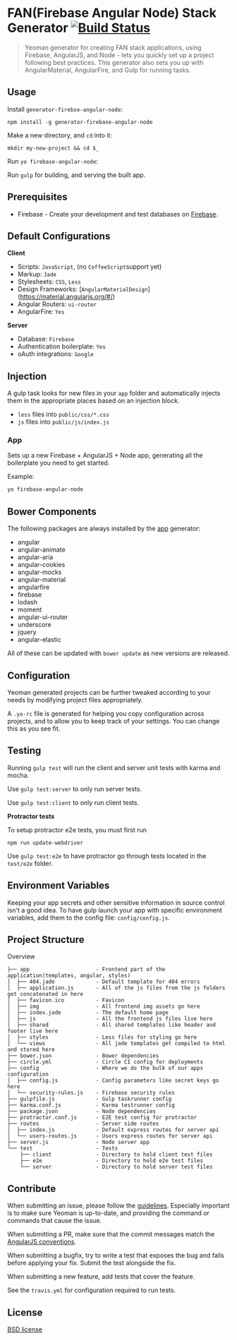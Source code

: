 # FAN(Firebase Angular Node) Stack Generator [![Build Status](https://secure.travis-ci.org/andela/generator-firebase-angular-node.png?branch=master)](https://travis-ci.org/andela-nenegesi/generator-firebase-angular-node)

> Yeoman generator for creating FAN stack applications, using Firebase, AngularJS, and Node - lets you quickly set up a project following best practices. This generator also sets you up with AngularMaterial, AngularFire, and Gulp for running tasks.

## Usage

Install `generator-firebse-angular-node`:
```
npm install -g generator-firebase-angular-node
```

Make a new directory, and `cd` into it:
```
mkdir my-new-project && cd $_
```

Run `yo firebase-angular-node`:

Run `gulp` for building, and serving the built app.

## Prerequisites

* Firebase - Create your development and test databases on [Firebase](https://www.firebase.com/).

## Default Configurations

**Client**

* Scripts: `JavaScript`, (no `CoffeeScript`support yet)
* Markup:  `Jade`
* Stylesheets: `CSS`, `Less`
* Design Frameworks: [`AngularMaterialDesign`] (https://material.angularjs.org/#/)
* Angular Routers: `ui-router`
* AngularFire: `Yes`


**Server**

* Database: `Firebase`
* Authentication boilerplate: `Yes`
* oAuth integrations: `Google`

## Injection

A gulp task looks for new files in your `app` folder and automatically injects them in the appropriate places based on an injection block.

* `less` files into `public/css/*.css`
* `js` files into `public/js/index.js`


### App
Sets up a new Firebase + AngularJS + Node app, generating all the boilerplate you need to get started.

Example:
```bash
yo firebase-angular-node
```


## Bower Components

The following packages are always installed by the [app](#app) generator:

* angular
* angular-animate
* angular-aria
* angular-cookies
* angular-mocks
* angular-material
* angularfire
* firebase
* lodash
* moment
* angular-ui-router
* underscore
* jquery
* angular-elastic

All of these can be updated with `bower update` as new versions are released.

## Configuration
Yeoman generated projects can be further tweaked according to your needs by modifying project files appropriately.

A `.yo-rc` file is generated for helping you copy configuration across projects, and to allow you to keep track of your settings. You can change this as you see fit.

## Testing

Running `gulp test` will run the client and server unit tests with karma and mocha.

Use `gulp test:server` to only run server tests.

Use `gulp test:client` to only run client tests.

**Protractor tests**

To setup protractor e2e tests, you must first run

`npm run update-webdriver`

Use `gulp test:e2e` to have protractor go through tests located in the `test/e2e` folder.

## Environment Variables

Keeping your app secrets and other sensitive information in source control isn't a good idea. To have gulp launch your app with specific environment variables, add them to the config file: `config/config.js`.

## Project Structure

Overview

    ├── app                     - Frontend part of the application(templates, angular, styles)
    │  ├── 404.jade             - Default template for 404 errors
    │  ├── application.js       - All of the js files from the js folders get concatenated in here
    │  ├── favicon.ico          - Favicon
    │  ├── img                  - All frontend img assets go here
    │  ├── index.jade           - The default home page
    │  ├── js                   - All the frontend js files live here
    │  ├── shared               - All shared templates like header and footer live here
    │  ├── styles               - Less files for styling go here
    │  └── views                - All jade templates get compiled to html and stored here
    ├── bower.json              - Bower dependencies
    ├── circle.yml              - Circle CI config for deployments
    ├── config                  - Where we do the bulk of our apps configuration
    │  ├── config.js            - Config parameters like secret keys go here
    │  └── security-rules.js    - Firebase security rules
    ├── gulpfile.js             - Gulp taskrunner config
    ├── karma.conf.js           - Karma testrunner config
    ├── package.json            - Node dependencies
    ├── protractor.conf.js      - E2E test config for protractor
    ├── routes                  - Server side routes
    │  ├── index.js             - Default express routes for server api
    │  └── users-routes.js      - Users express routes for server api
    ├── server.js               - Node server app
    └── test                    - Tests
        ├── client              - Directory to hold client test files 
        ├── e2e                 - Directory to hold e2e test files
        └── server              - Directory to hold server test files


## Contribute

When submitting an issue, please follow the [guidelines](https://github.com/yeoman/yeoman/blob/master/contributing.md#issue-submission). Especially important is to make sure Yeoman is up-to-date, and providing the command or commands that cause the issue.

When submitting a PR, make sure that the commit messages match the [AngularJS conventions](https://docs.google.com/document/d/1QrDFcIiPjSLDn3EL15IJygNPiHORgU1_OOAqWjiDU5Y/).

When submitting a bugfix, try to write a test that exposes the bug and fails before applying your fix. Submit the test alongside the fix.

When submitting a new feature, add tests that cover the feature.

See the `travis.yml` for configuration required to run tests.

## License

[BSD license](http://opensource.org/licenses/bsd-license.php)
